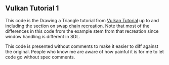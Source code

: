 Vulkan Tutorial 1
--------

This code is the Drawing a Triangle tutorial from [Vulkan Tutorial](https://vulkan-tutorial.com) up to and including the section on [swap chain recreation](https://vulkan-tutorial.com/Drawing_a_triangle/Swap_chain_recreation).  Note that most of the differences in this code from the example stem from that recreation since window handling is different in SDL.

This code is presented without comments to make it easier to diff against the original.  People who know me are aware of how painful it is for me to let code go without spec comments.